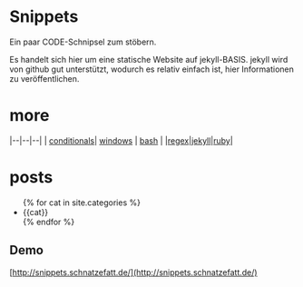 
# Snippets

Ein paar CODE-Schnipsel zum stöbern.

Es handelt sich hier um eine statische Website auf jekyll-BASIS. jekyll wird von github gut unterstützt, wodurch es relativ einfach ist, hier Informationen zu veröffentlichen.

# more

|--|--|--|
| [conditionals](./Conditionals.html)| [windows](./windows.html) | [bash](./bash.html) |
|[regex](./regex.html)|[jekyll](./jekyll.html)|[ruby](./ruby)|

# posts

<ul>
        {% for cat in site.categories %}
        <li>
                {{cat}}
        </li>
        {% endfor %}
</ul>

## Demo

[http://snippets.schnatzefatt.de/](http://snippets.schnatzefatt.de/)
